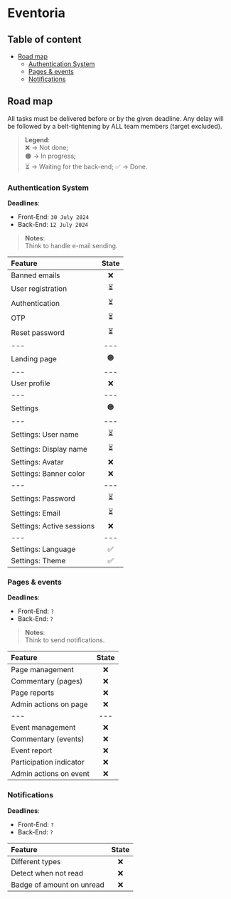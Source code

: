 # Eventoria

## Table of content
- [Road map](#road-map)
  - [Authentication System](#authentication-system)
  - [Pages & events](#pages--events)
  - [Notifications](#notifications)

## Road map
All tasks must be delivered before or by the given deadline. Any delay will be followed by a belt-tightening by ALL team members (target excluded).

> **Legend**:  
> ❌ -> Not done;  
> 🟠 -> In progress;  
> ⏳ -> Waiting for the back-end;
> ✅ -> Done.

### Authentication System
**Deadlines**: 
- Front-End: `30 July 2024`
- Back-End: `12 July 2024`

> **Notes**:  
> Think to handle e-mail sending.

| Feature                   | State |
|:--------------------------|:-----:|
| Banned emails             |   ❌   |
| User registration         |   ⏳   |
| Authentication            |   ⏳   |
| OTP                       |   ⏳   |
| Reset password            |   ⏳   |
| ---                       |  ---  |
| Landing page              |  🟠   |
| ---                       |  ---  |
| User profile              |   ❌   |
| ---                       |  ---  |
| Settings                  |  🟠   |
| ---                       |  ---  |
| Settings: User name       |   ⏳   |
| Settings: Display name    |   ⏳   |
| Settings: Avatar          |   ❌   |
| Settings: Banner color    |   ❌   |
| ---                       |  ---  |
| Settings: Password        |   ⏳   |
| Settings: Email           |   ⏳   |
| Settings: Active sessions |   ❌   |
| ---                       |  ---  |
| Settings: Language        |   ✅   |
| Settings: Theme           |   ✅   |

### Pages & events
**Deadlines**:
- Front-End: `?`
- Back-End: `?`

> **Notes**:  
> Think to send notifications.

| Feature                 | State |
|:------------------------|:-----:|
| Page management         |   ❌   |
| Commentary (pages)      |   ❌   |
| Page reports            |   ❌   |
| Admin actions on page   |   ❌   |
| ---                     |  ---  |
| Event management        |   ❌   |
| Commentary (events)     |   ❌   |
| Event report            |   ❌   |
| Participation indicator |   ❌   |
| Admin actions on event  |   ❌   |

### Notifications
**Deadlines**:
- Front-End: `?`
- Back-End: `?`

| Feature                   | State |
|:--------------------------|:-----:|
| Different types           |   ❌   |
| Detect when not read      |   ❌   |
| Badge of amount on unread |   ❌   |
